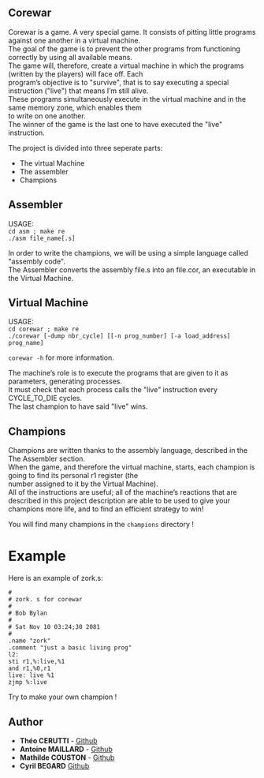 ## Corewar

Corewar is a game. A very special game. It consists of pitting little programs against one another in a virtual machine.  
The goal of the game is to prevent the other programs from functioning correctly by using all available means.  
The game will, therefore, create a virtual machine in which the programs (written by the players) will face off. Each  
program’s objective is to "survive", that is to say executing a special instruction ("live") that means I’m still alive.  
These programs simultaneously execute in the virtual machine and in the same memory zone, which enables them  
to write on one another.  
The winner of the game is the last one to have executed the "live" instruction.  

The project is divided into three seperate parts:  
- The virtual Machine  
- The assembler  
- Champions  

## Assembler  

USAGE:   
```cd asm ; make re```  
```./asm file_name[.s]```  

In order to write the champions, we will be using a simple language called "assembly code".  
The Assembler converts the assembly file.s into an file.cor, an executable in the Virtual Machine.   

## Virtual Machine  

USAGE:  
```cd corewar ; make re```  
```./corewar [-dump nbr_cycle] [[-n prog_number] [-a load_address] prog_name]```  

```corewar -h``` for more information.  

The machine’s role is to execute the programs that are given to it as parameters, generating processes.  
It must check that each process calls the "live" instruction every CYCLE_TO_DIE cycles.  
The last champion to have said "live" wins.  

## Champions  

Champions are written thanks to the assembly language, described in the The Assembler section.  
When the game, and therefore the virtual machine, starts, each champion is going to find its personal r1 register (the  
number assigned to it by the Virtual Machine).  
All of the instructions are useful; all of the machine’s reactions that are described in this project description are able to
be used to give your champions more life, and to find an efficient strategy to win!  

You will find many champions in the ```champions``` directory !  

# Example  

Here is an example of zork.s:  
  
```  
#
# zork. s for corewar
#
# Bob Bylan
#
# Sat Nov 10 03:24;30 2081
#
.name "zork"
.comment "just a basic living prog"
l2:
sti r1,%:live,%1
and r1,%0,r1
live: live %1
zjmp %:live
```  
  
Try to make your own champion !  

## Author  

* **Théo CERUTTI** - [Github](https://github.com/theocerutti)   
* **Antoine MAILLARD** - [Github](https://github.com/AntoineMaillard06)  
* **Mathilde COUSTON** - [Github](https://github.com/MathildeCouston)  
* **Cyril BEGARD** [Github](https://github.com/cyrilbegard/)  
